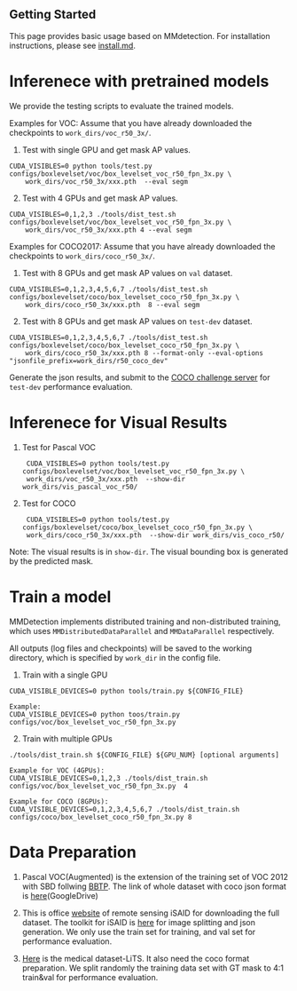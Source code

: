 ## Getting Started

This page provides basic usage based on MMdetection. For installation instructions, please see [install.md](./install.md).

# Inferenece with pretrained models
We provide the testing scripts to evaluate the trained models.

Examples for VOC:
Assume that you have already downloaded the checkpoints to `work_dirs/voc_r50_3x/`.

1. Test with single GPU and get mask AP values.

```shell
CUDA_VISIBLES=0 python tools/test.py configs/boxlevelset/voc/box_levelset_voc_r50_fpn_3x.py \
    work_dirs/voc_r50_3x/xxx.pth  --eval segm

```
2. Test with 4 GPUs and get mask AP values.
```shell
CUDA_VISIBLES=0,1,2,3 ./tools/dist_test.sh configs/boxlevelset/voc/box_levelset_voc_r50_fpn_3x.py \
    work_dirs/voc_r50_3x/xxx.pth 4 --eval segm 
```

Examples for COCO2017:
Assume that you have already downloaded the checkpoints to `work_dirs/coco_r50_3x/`.

1. Test with 8 GPUs and get mask AP values on `val` dataset.

```shell
CUDA_VISIBLES=0,1,2,3,4,5,6,7 ./tools/dist_test.sh configs/boxlevelset/coco/box_levelset_coco_r50_fpn_3x.py \
    work_dirs/coco_r50_3x/xxx.pth  8 --eval segm

```
2. Test with 8 GPUs and get mask AP values on `test-dev` dataset.

```shell
CUDA_VISIBLES=0,1,2,3,4,5,6,7 ./tools/dist_test.sh configs/boxlevelset/coco/box_levelset_coco_r50_fpn_3x.py \
    work_dirs/coco_r50_3x/xxx.pth 8 --format-only --eval-options "jsonfile_prefix=work_dirs/r50_coco_dev" 
```
Generate the json results, and submit to the [COCO challenge server](https://competitions.codalab.org/competitions/20796#participate) for `test-dev` performance evaluation.

# Inferenece for Visual Results

1. Test for Pascal VOC

   ```shell
    CUDA_VISIBLES=0 python tools/test.py configs/boxlevelset/voc/box_levelset_voc_r50_fpn_3x.py \
    work_dirs/voc_r50_3x/xxx.pth  --show-dir work_dirs/vis_pascal_voc_r50/
    ```

2. Test for COCO

   ```shell
    CUDA_VISIBLES=0 python tools/test.py configs/boxlevelset/coco/box_levelset_coco_r50_fpn_3x.py \
    work_dirs/coco_r50_3x/xxx.pth  --show-dir work_dirs/vis_coco_r50/
    ```

Note: The visual results is in `show-dir`. The visual bounding box is generated by the predicted mask.

# Train a model
MMDetection implements distributed training and non-distributed training,
which uses `MMDistributedDataParallel` and `MMDataParallel` respectively.

All outputs (log files and checkpoints) will be saved to the working directory,
which is specified by `work_dir` in the config file.

1. Train  with a single GPU 

```shell
CUDA_VISIBLE_DEVICES=0 python tools/train.py ${CONFIG_FILE} 

Example:
CUDA_VISIBLE_DEVICES=0 python toos/train.py configs/voc/box_levelset_voc_r50_fpn_3x.py 
```

2. Train with multiple GPUs

```shell
./tools/dist_train.sh ${CONFIG_FILE} ${GPU_NUM} [optional arguments]

Example for VOC (4GPUs):
CUDA_VISIBLE_DEVICES=0,1,2,3 ./tools/dist_train.sh configs/voc/box_levelset_voc_r50_fpn_3x.py  4

Example for COCO (8GPUs):
CUDA_VISIBLE_DEVICES=0,1,2,3,4,5,6,7 ./tools/dist_train.sh configs/coco/box_levelset_coco_r50_fpn_3x.py 8
```

# Data Preparation

1. Pascal VOC(Augmented) is the extension of the training set of VOC 2012 with SBD follwing [BBTP](https://github.com/chengchunhsu/WSIS_BBTP).
   The link of whole dataset with coco json format is [here](https://drive.google.com/file/d/16Mz13NSZBbhwPuRxiwi7ZA2Qvt9DaKtN/view?usp=sharing)(GoogleDrive)

2. This is office [website](https://captain-whu.github.io/iSAID/) of remote sensing iSAID for downloading the full dataset.
   The toolkit for iSAID is [here](https://github.com/CAPTAIN-WHU/iSAID_Devkit) for image splitting and json generation.
   We only use the train set for training, and val set for performance evaluation.
   
3. [Here](https://competitions.codalab.org/competitions/17094) is the medical dataset-LiTS. It also need the coco format preparation. We split randomly the training data set with GT mask to 4:1 train&val for performance evaluation. 
